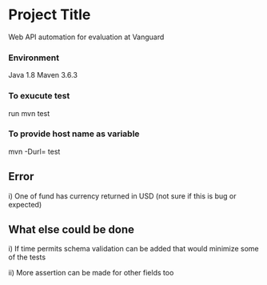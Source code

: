 # Project Title
Web API automation for evaluation at Vanguard

### Environment

Java 1.8
Maven 3.6.3


### To exucute test
run mvn test

### To provide host name as variable
mvn -Durl=<TEST or DEV EVN URL> test

## Error

 i) One of fund has currency returned in USD (not sure if this is bug or expected)

 ## What else could be done

 i) If time permits schema validation can be added that would minimize some of the tests

 ii) More assertion can be made for other fields too
 


